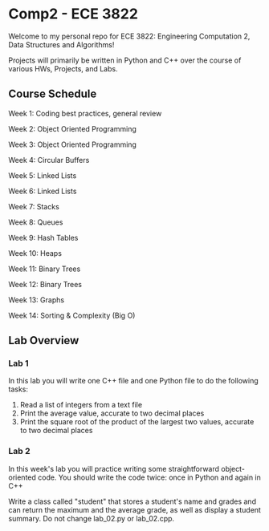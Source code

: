 # Comp2 - ECE 3822

Welcome to my personal repo for ECE 3822: Engineering Computation 2, Data Structures and Algorithms!

Projects will primarily be written in Python and C++ over the course of various HWs, Projects, and Labs.

## Course Schedule
Week 1: Coding best practices, general review

Week 2: Object Oriented Programming

Week 3: Object Oriented Programming

Week 4: Circular Buffers

Week 5: Linked Lists

Week 6: Linked Lists

Week 7: Stacks

Week 8: Queues

Week 9: Hash Tables

Week 10: Heaps

Week 11: Binary Trees

Week 12: Binary Trees

Week 13: Graphs

Week 14: Sorting & Complexity (Big O)

## Lab Overview

### Lab 1
In this lab you will write one C++ file and one Python file to do the following tasks:
1. Read a list of integers from a text file
2. Print the average value, accurate to two decimal places
3. Print the square root of the product of the largest two values, accurate to two decimal places

### Lab 2
In this week's lab you will practice writing some straightforward
object-oriented code. You should write the code twice: once in Python
and again in C++

Write a class called "student" that stores a student's name and grades
and can return the maximum and the average grade, as well as display a
student summary. Do not change lab_02.py or lab_02.cpp.

